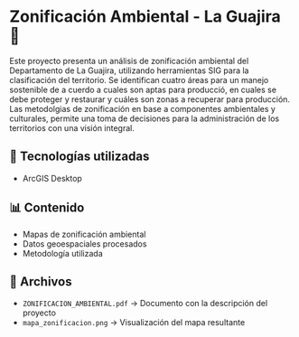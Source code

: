 # Zonificación Ambiental - La Guajira 🌿

Este proyecto presenta un análisis de zonificación ambiental del Departamento de La Guajira, utilizando herramientas SIG para la clasificación del territorio. Se identifican cuatro áreas para un manejo sostenible de a cuerdo a cuales son aptas para producció, en cuales se debe proteger y restaurar y cuáles son zonas a recuperar para producción. Las metodolgias de zonificación en base a componentes ambientales y culturales, permite una toma de decisiones para la administración de los territorios con una visión integral.

## 📌 Tecnologías utilizadas
- ArcGIS Desktop

## 📊 Contenido
- Mapas de zonificación ambiental
- Datos geoespaciales procesados
- Metodología utilizada

## 📂 Archivos
- `ZONIFICACION_AMBIENTAL.pdf` → Documento con la descripción del proyecto
- `mapa_zonificacion.png` → Visualización del mapa resultante

